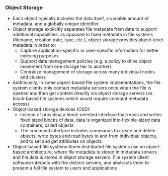 ### Object Storage
* Each object typically includes the data itself, a variable amount of metadata, and a globally unique identifier.
* Object storage explicitly separates file metadata from data to support additional capabilities: as opposed to fixed metadata in file systems (filename, creation date, type, etc.), object storage provides object-level metadata in order to:
	* Capture application-specific or user-specific information for better indexing purposes
	* Support data management policies (e.g. a policy to drive object movement from one storage tier to another)
	* Centralize management of storage across many individual nodes and clusters
* Additionally, in some object-based file system implementations, the file system clients only contact metadata servers once when the file is opened and then get content directly via object storage servers (vs. block-based file systems which would require constant metadata access)
* Object-based storage devices (OSD):
	* Instead of providing a block-oriented interface that reads and writes fixed sized blocks of data, data is organized into flexible-sized data containers, called objects
	* The command interface includes commands to create and delete objects, write bytes and read bytes to and from individual objects, and to set and get attributes on objects
* Object-based file systems:Some distributed file systems use an object-based architecture, where file metadata is stored in metadata servers and file data is stored in object storage servers. File system client software interacts with the distinct servers, and abstracts them to present a full file system to users and applications